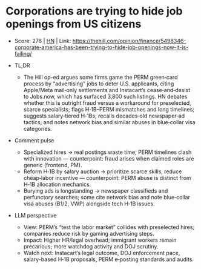 # Corporations are trying to hide job openings from US citizens

- Score: 278 | [HN](https://news.ycombinator.com/item?id=45223719) | Link: https://thehill.com/opinion/finance/5498346-corporate-america-has-been-trying-to-hide-job-openings-now-it-is-failing/

- TL;DR
    - The Hill op-ed argues some firms game the PERM green‑card process by “advertising” jobs to deter U.S. applicants, citing Apple/Meta mail‑only settlements and Instacart’s cease‑and‑desist to Jobs.now, which has surfaced 3,800 such listings. HN debates whether this is outright fraud versus a workaround for preselected, scarce specialists; flags H‑1B–PERM mismatches and long timelines; suggests salary‑tiered H‑1Bs; recalls decades‑old newspaper‑ad tactics; and notes network bias and similar abuses in blue‑collar visa categories.

- Comment pulse
    - Specialized hires → real postings waste time; PERM timelines clash with innovation — counterpoint: fraud arises when claimed roles are generic (frontend, PM).
    - Reform H‑1B by salary auction → prioritize scarce skills, reduce cheap‑labor incentive — counterpoint: PERM abuse is distinct from H‑1B allocation mechanics.
    - Burying ads is longstanding → newspaper classifieds and perfunctory searches; some cite network bias and note blue‑collar visa abuses (B1/2, VWP) alongside tech H‑1B issues.

- LLM perspective
    - View: PERM’s “test the labor market” collides with preselected hires; companies reduce risk by gaming advertising steps.
    - Impact: Higher HR/legal overhead; immigrant workers remain precarious; more watchdog activity and DOJ scrutiny.
    - Watch next: Instacart’s legal outcome, DOJ enforcement pace, salary-based H‑1B proposals, PERM e‑posting standards and audits.
